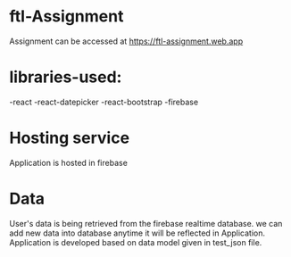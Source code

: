 # ftl-Assignment

Assignment can be accessed at https://ftl-assignment.web.app 

# libraries-used:
  -react
  -react-datepicker
  -react-bootstrap
  -firebase

# Hosting service

Application is hosted in firebase 

# Data

User's data is being retrieved from the firebase realtime database. we can add new data into database anytime it will be reflected in Application.
Application is developed based on data model given in test_json file.





